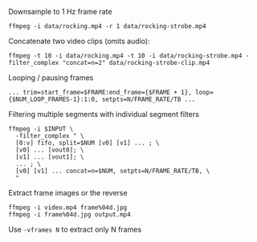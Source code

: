 Downsample to 1 Hz frame rate

`ffmpeg -i data/rocking.mp4 -r 1 data/rocking-strobe.mp4`

Concatenate two video clips (omits audio):

`ffmpeg -t 10 -i data/rocking.mp4 -t 10 -i data/rocking-strobe.mp4 -filter_complex "concat=n=2" data/rocking-strobe-clip.mp4`

Looping / pausing frames

`... trim=start_frame=$FRAME:end_frame={$FRAME + 1}, loop={$NUM_LOOP_FRAMES-1}:1:0, setpts=N/FRAME_RATE/TB ...`

Filtering multiple segments with individual segment filters

```
ffmpeg -i $INPUT \
  -filter_complex " \
  [0:v] fifo, split=$NUM [v0] [v1] ... ; \
  [v0] ... [vout0]; \
  [v1] ... [vout1]; \
  ... ; \
  [v0] [v1] ... concat=n=$NUM, setpts=N/FRAME_RATE/TB, \
  "
```

Extract frame images or the reverse

```
ffmpeg -i video.mp4 frame%04d.jpg
ffmpeg -i frame%04d.jpg output.mp4
```

Use `-vframes N` to extract only N frames
